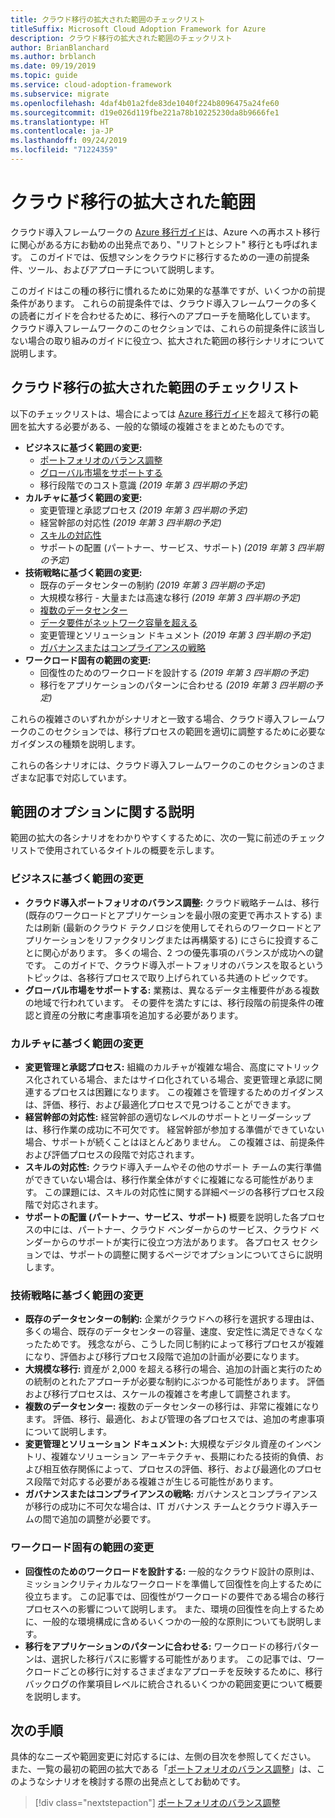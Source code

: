 ```yaml
---
title: クラウド移行の拡大された範囲のチェックリスト
titleSuffix: Microsoft Cloud Adoption Framework for Azure
description: クラウド移行の拡大された範囲のチェックリスト
author: BrianBlanchard
ms.author: brblanch
ms.date: 09/19/2019
ms.topic: guide
ms.service: cloud-adoption-framework
ms.subservice: migrate
ms.openlocfilehash: 4daf4b01a2fde83de1040f224b8096475a24fe60
ms.sourcegitcommit: d19e026d119fbe221a78b10225230da8b9666fe1
ms.translationtype: HT
ms.contentlocale: ja-JP
ms.lasthandoff: 09/24/2019
ms.locfileid: "71224359"
---
```

# <a name="expanded-scope-for-cloud-migration"></a>クラウド移行の拡大された範囲

クラウド導入フレームワークの [Azure 移行ガイド](../azure-migration-guide/index.md)は、Azure への再ホスト移行に関心がある方にお勧めの出発点であり、"リフトとシフト" 移行とも呼ばれます。 このガイドでは、仮想マシンをクラウドに移行するための一連の前提条件、ツール、およびアプローチについて説明します。

このガイドはこの種の移行に慣れるために効果的な基準ですが、いくつかの前提条件があります。 これらの前提条件では、クラウド導入フレームワークの多くの読者にガイドを合わせるために、移行へのアプローチを簡略化しています。 クラウド導入フレームワークのこのセクションでは、これらの前提条件に該当しない場合の取り組みのガイドに役立つ、拡大された範囲の移行シナリオについて説明します。

## <a name="cloud-migration-expanded-scope-checklist"></a>クラウド移行の拡大された範囲のチェックリスト

以下のチェックリストは、場合によっては [Azure 移行ガイド](../azure-migration-guide/index.md)を超えて移行の範囲を拡大する必要がある、一般的な領域の複雑さをまとめたものです。

- **ビジネスに基づく範囲の変更:**
  - [ポートフォリオのバランス調整](./balance-the-portfolio.md)
  - [グローバル市場をサポートする](../../decision-guides/regions/index.md)
  - 移行段階でのコスト意識 *(2019 年第 3 四半期の予定)*
- **カルチャに基づく範囲の変更:**
  - 変更管理と承認プロセス *(2019 年第 3 四半期の予定)*
  - 経営幹部の対応性 *(2019 年第 3 四半期の予定)*
  - [スキルの対応性](./suggested-skills.md)
  - サポートの配置 (パートナー、サービス、サポート) *(2019 年第 3 四半期の予定)*
- **技術戦略に基づく範囲の変更:**
  - 既存のデータセンターの制約 *(2019 年第 3 四半期の予定)*
  - 大規模な移行 - 大量または高速な移行 *(2019 年第 3 四半期の予定)*
  - [複数のデータセンター](./multiple-datacenters.md)
  - [データ要件がネットワーク容量を超える](./network-capacity-exceeded.md)
  - 変更管理とソリューション ドキュメント *(2019 年第 3 四半期の予定)*
  - [ガバナンスまたはコンプライアンスの戦略](./governance-or-compliance.md)
- **ワークロード固有の範囲の変更:**
  - 回復性のためのワークロードを設計する *(2019 年第 3 四半期の予定)*
  - 移行をアプリケーションのパターンに合わせる *(2019 年第 3 四半期の予定)*

これらの複雑さのいずれかがシナリオと一致する場合、クラウド導入フレームワークのこのセクションでは、移行プロセスの範囲を適切に調整するために必要なガイダンスの種類を説明します。

これらの各シナリオには、クラウド導入フレームワークのこのセクションのさまざまな記事で対応しています。

## <a name="scope-options-explained"></a>範囲のオプションに関する説明

範囲の拡大の各シナリオをわかりやすくするために、次の一覧に前述のチェックリストで使用されているタイトルの概要を示します。

### <a name="business-driven-scope-changes"></a>ビジネスに基づく範囲の変更

- **クラウド導入ポートフォリオのバランス調整:** クラウド戦略チームは、移行 (既存のワークロードとアプリケーションを最小限の変更で再ホストする) または刷新 (最新のクラウド テクノロジを使用してそれらのワークロードとアプリケーションをリファクタリングまたは再構築する) にさらに投資することに関心があります。 多くの場合、2 つの優先事項のバランスが成功への鍵です。 このガイドで、クラウド導入ポートフォリオのバランスを取るというトピックは、各移行プロセスで取り上げられている共通のトピックです。
- **グローバル市場をサポートする:** 業務は、異なるデータ主権要件がある複数の地域で行われています。 その要件を満たすには、移行段階の前提条件の確認と資産の分散に考慮事項を追加する必要があります。

### <a name="culture-driven-scope-changes"></a>カルチャに基づく範囲の変更

- **変更管理と承認プロセス:** 組織のカルチャが複雑な場合、高度にマトリックス化されている場合、またはサイロ化されている場合、変更管理と承認に関連するプロセスは困難になります。 この複雑さを管理するためのガイダンスは、評価、移行、および最適化プロセスで見つけることができます。
- **経営幹部の対応性:** 経営幹部の適切なレベルのサポートとリーダーシップは、移行作業の成功に不可欠です。 経営幹部が参加する準備ができていない場合、サポートが続くことはほとんどありません。 この複雑さは、前提条件および評価プロセスの段階で対応されます。
- **スキルの対応性:** クラウド導入チームやその他のサポート チームの実行準備ができていない場合は、移行作業全体がすぐに複雑になる可能性があります。 この課題には、スキルの対応性に関する詳細ページの各移行プロセス段階で対応されます。
- **サポートの配置 (パートナー、サービス、サポート)** 概要を説明した各プロセスの中には、パートナー、クラウド ベンダーからのサービス、クラウド ベンダーからのサポートが実行に役立つ方法があります。 各プロセス セクションでは、サポートの調整に関するページでオプションについてさらに説明します。

### <a name="technical-strategy-driven-scope-changes"></a>技術戦略に基づく範囲の変更

- **既存のデータセンターの制約:** 企業がクラウドへの移行を選択する理由は、多くの場合、既存のデータセンターの容量、速度、安定性に満足できなくなったためです。 残念ながら、こうした同じ制約によって移行プロセスが複雑になり、評価および移行プロセス段階で追加の計画が必要になります。
- **大規模な移行:** 資産が 2,000 を超える移行の場合、追加の計画と実行のための統制のとれたアプローチが必要な制約にぶつかる可能性があります。 評価および移行プロセスは、スケールの複雑さを考慮して調整されます。
- **複数のデータセンター:** 複数のデータセンターの移行は、非常に複雑になります。 評価、移行、最適化、および管理の各プロセスでは、追加の考慮事項について説明します。
- **変更管理とソリューション ドキュメント:** 大規模なデジタル資産のインベントリ、複雑なソリューション アーキテクチャ、長期にわたる技術的負債、および相互依存関係によって、プロセスの評価、移行、および最適化のプロセス段階で対応する必要がある複雑さが生じる可能性があります。
- **ガバナンスまたはコンプライアンスの戦略:** ガバナンスとコンプライアンスが移行の成功に不可欠な場合は、IT ガバナンス チームとクラウド導入チームの間で追加の調整が必要です。

### <a name="workload-specific-scope-changes"></a>ワークロード固有の範囲の変更

- **回復性のためのワークロードを設計する:** 一般的なクラウド設計の原則は、ミッションクリティカルなワークロードを準備して回復性を向上するために役立ちます。 この記事では、回復性がワークロードの要件である場合の移行プロセスへの影響について説明します。 また、環境の回復性を向上するために、一般的な環境構成に含めるいくつかの一般的な原則についても説明します。
- **移行をアプリケーションのパターンに合わせる:** ワークロードの移行パターンは、選択した移行パスに影響する可能性があります。 この記事では、ワークロードごとの移行に対するさまざまなアプローチを反映するために、移行バックログの作業項目レベルに統合されるいくつかの範囲変更について概要を説明します。

## <a name="next-steps"></a>次の手順

具体的なニーズや範囲変更に対応するには、左側の目次を参照してください。 また、一覧の最初の範囲の拡大である「[ポートフォリオのバランス調整](./balance-the-portfolio.md)」は、このようなシナリオを検討する際の出発点としてお勧めです。

> [!div class="nextstepaction"]
> [ポートフォリオのバランス調整](./balance-the-portfolio.md)
